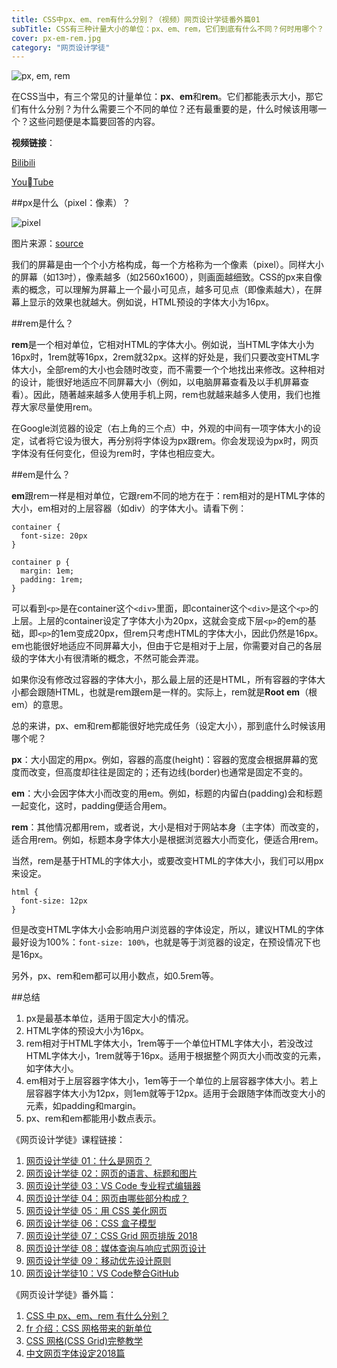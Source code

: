 ```yaml
---
title: CSS中px、em、rem有什么分别？（视频）网页设计学徒番外篇01
subTitle: CSS有三种计量大小的单位：px、em、rem，它们到底有什么不同？何时用哪个？
cover: px-em-rem.jpg
category: "网页设计学徒"
---
```


![px, em, rem](/px-em-rem.jpg)

在CSS当中，有三个常见的计量单位：**px**、**em**和**rem**。它们都能表示大小，那它们有什么分别？为什么需要三个不同的单位？还有最重要的是，什么时候该用哪一个？这些问题便是本篇要回答的内容。

**视频链接**：

[Bilibili](https://www.bilibili.com/video/av23419060/)

[YouTube](https://youtu.be/PvE0knGPvlo)

##px是什么（pixel：像素）？

![pixel](/pixel.gif)

图片来源：[source](http://friendship-bracelets.net/a28799)

我们的屏幕是由一个个小方格构成，每一个方格称为一个像素（pixel）。同样大小的屏幕（如13吋），像素越多（如2560x1600），则画面越细致。CSS的px来自像素的概念，可以理解为屏幕上一个最小可见点，越多可见点（即像素越大），在屏幕上显示的效果也就越大。例如说，HTML预设的字体大小为16px。

##rem是什么？

**rem**是一个相对单位，它相对HTML的字体大小。例如说，当HTML字体大小为16px时，1rem就等16px，2rem就32px。这样的好处是，我们只要改变HTML字体大小，全部rem的大小也会随时改变，而不需要一个个地找出来修改。这种相对的设计，能很好地适应不同屏幕大小（例如，以电脑屏幕查看及以手机屏幕查看）。因此，随著越来越多人使用手机上网，rem也就越来越多人使用，我们也推荐大家尽量使用rem。

在Google浏览器的设定（右上角的三个点）中，外观的中间有一项字体大小的设定，试者将它设为很大，再分别将字体设为px跟rem。你会发现设为px时，网页字体没有任何变化，但设为rem时，字体也相应变大。

##em是什么？

**em**跟rem一样是相对单位，它跟rem不同的地方在于：rem相对的是HTML字体的大小，em相对的上层容器（如div）的字体大小。请看下例：

```
container {
  font-size: 20px
}

container p {
  margin: 1em;
  padding: 1rem;
}
```

可以看到`<p>`是在container这个`<div>`里面，即container这个`<div>`是这个`<p>`的上层。上层的container设定了字体大小为20px，这就会变成下层`<p>`的em的基础，即`<p>`的1em变成20px，但rem只考虑HTML的字体大小，因此仍然是16px。em也能很好地适应不同屏幕大小，但由于它是相对于上层，你需要对自己的各层级的字体大小有很清晰的概念，不然可能会弄混。

如果你没有修改过容器的字体大小，那么最上层的还是HTML，所有容器的字体大小都会跟随HTML，也就是rem跟em是一样的。实际上，rem就是**Root em**（根em）的意思。

总的来讲，px、em和rem都能很好地完成任务（设定大小），那到底什么时候该用哪个呢？

**px**：大小固定的用px。例如，容器的高度(height)：容器的宽度会根据屏幕的宽度而改变，但高度却往往是固定的；还有边线(border)也通常是固定不变的。

**em**：大小会因字体大小而改变的用em。例如，标题的内留白(padding)会和标题一起变化，这时，padding便适合用em。

**rem**：其他情况都用rem，或者说，大小是相对于网站本身（主字体）而改变的，适合用rem。例如，标题本身字体大小是根据浏览器大小而变化，便适合用rem。

当然，rem是基于HTML的字体大小，或要改变HTML的字体大小，我们可以用px来设定。

```
html {
  font-size: 12px
}
```

但是改变HTML字体大小会影响用户浏览器的字体设定，所以，建议HTML的字体最好设为100%：`font-size: 100%`，也就是等于浏览器的设定，在预设情况下也是16px。

另外，px、rem和em都可以用小数点，如0.5rem等。

##总结

1. px是最基本单位，适用于固定大小的情况。
2. HTML字体的预设大小为16px。
3. rem相对于HTML字体大小，1rem等于一个单位HTML字体大小，若没改过HTML字体大小，1rem就等于16px。适用于根据整个网页大小而改变的元素，如字体大小。
4. em相对于上层容器字体大小，1em等于一个单位的上层容器字体大小。若上层容器字体大小为12px，则1em就等于12px。适用于会跟随字体而改变大小的元素，如padding和margin。
5. px、rem和em都能用小数点表示。


《网页设计学徒》课程链接：

1.  [网页设计学徒 01：什么是网页？](/web-design)
2.  [网页设计学徒 02：网页的语言、标题和图片](/html-tags)
3.  [网页设计学徒 03：VS Code 专业程式编辑器](/vs-code)
4.  [网页设计学徒 04：网页由哪些部分构成？](/html-sementic)
5.  [网页设计学徒 05：用 CSS 美化网页](/css)
6.  [网页设计学徒 06：CSS 盒子模型](/css-box-model)
7.  [网页设计学徒 07：CSS Grid 网页排版 2018](/css-grid)
8.  [网页设计学徒 08：媒体查询与响应式网页设计](/media-query)
9.  [网页设计学徒 09：移动优先设计原则](/mobile-first)
10. [网页设计学徒10：VS Code整合GitHub](/github-vscode)

《网页设计学徒》番外篇：

1.  [CSS 中 px、em、rem 有什么分别？](/px-em-rem)
2.  [fr 介绍：CSS 网格带来的新单位](/fr-css-grid)
3.  [CSS 网格(CSS Grid)完整教学](/css-grid-grid)
4.  [中文网页字体设定2018篇](/chinese-font-family)